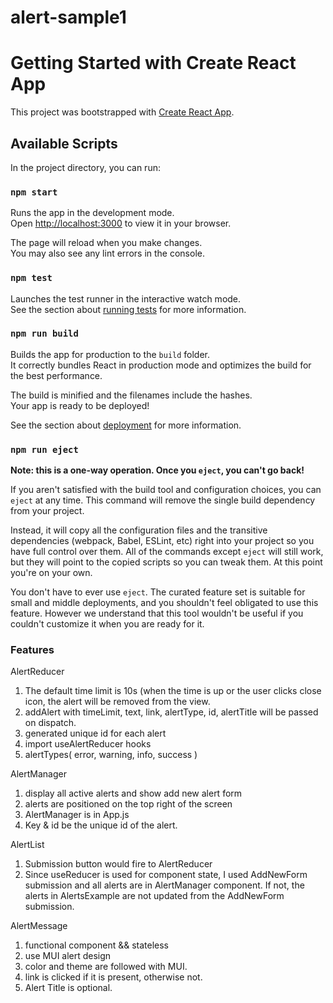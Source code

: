 # alert-sample1

# Getting Started with Create React App

This project was bootstrapped with [Create React App](https://github.com/facebook/create-react-app).

## Available Scripts

In the project directory, you can run:

### `npm start`

Runs the app in the development mode.\
Open [http://localhost:3000](http://localhost:3000) to view it in your browser.

The page will reload when you make changes.\
You may also see any lint errors in the console.

### `npm test`

Launches the test runner in the interactive watch mode.\
See the section about [running tests](https://facebook.github.io/create-react-app/docs/running-tests) for more information.

### `npm run build`

Builds the app for production to the `build` folder.\
It correctly bundles React in production mode and optimizes the build for the best performance.

The build is minified and the filenames include the hashes.\
Your app is ready to be deployed!

See the section about [deployment](https://facebook.github.io/create-react-app/docs/deployment) for more information.

### `npm run eject`

**Note: this is a one-way operation. Once you `eject`, you can't go back!**

If you aren't satisfied with the build tool and configuration choices, you can `eject` at any time. This command will remove the single build dependency from your project.

Instead, it will copy all the configuration files and the transitive dependencies (webpack, Babel, ESLint, etc) right into your project so you have full control over them. All of the commands except `eject` will still work, but they will point to the copied scripts so you can tweak them. At this point you're on your own.

You don't have to ever use `eject`. The curated feature set is suitable for small and middle deployments, and you shouldn't feel obligated to use this feature. However we understand that this tool wouldn't be useful if you couldn't customize it when you are ready for it.


### Features
AlertReducer
1.	The default time limit is 10s (when the time is up or the user clicks close icon, the alert will be removed from the view.	
2.	addAlert with timeLimit, text, link, alertType, id, alertTitle will be passed on dispatch.
3.	generated unique id for each alert
4.	import useAlertReducer hooks
5.	alertTypes( error, warning, info, success )

AlertManager
1.	display all active alerts and show add new alert form
2.	alerts are positioned on the top right of the screen
3.	AlertManager is in App.js
4.	Key & id be the unique id of the alert.

AlertList
1.	Submission button would fire to AlertReducer
2.	Since useReducer is used for component state, I used AddNewForm submission and all alerts are in AlertManager component. If not, the alerts in AlertsExample are not updated from the AddNewForm submission. 

AlertMessage 
1.	functional component && stateless
2.	use MUI alert design
3.	color and theme are followed with MUI.
4.	link is clicked if it is present, otherwise not.
5.	Alert Title is optional.
